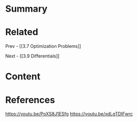 # Summary

# Related
Prev - [[3.7 Optimization Problems]]

Next - [[3.9 Differentials]]
# Content



# References
https://youtu.be/PoXS8J1ESfg
https://youtu.be/xdLgTDlFwrc